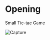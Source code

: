 # Opening
Small Tic-tac Game

![Capture](https://user-images.githubusercontent.com/44733558/82981254-82425800-9fe3-11ea-95fb-e826e71276e3.PNG)
